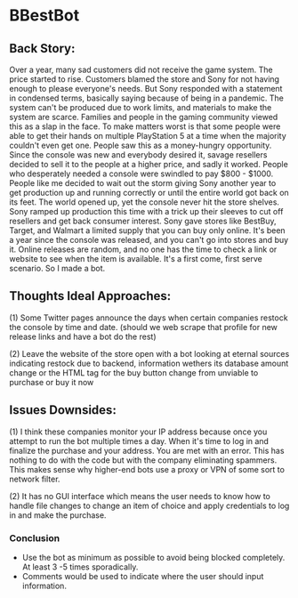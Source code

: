 # BBestBot
## Back Story:
<p>Over a year, many sad customers did not receive the game system. The price started to rise. Customers blamed the store and Sony 
for not having enough to please everyone's needs. But Sony responded with a statement in condensed terms, basically saying because 
of being in a pandemic. The system can't be produced due to work limits, and materials to make the system are scarce. Families and 
people in the gaming community viewed this as a slap in the face. To make matters worst is that some people were able to get their 
hands on multiple PlayStation 5 at a time when the majority couldn't even get one. People saw this as a money-hungry opportunity. Since 
the console was new and everybody desired it, savage resellers decided to sell it to the people at a higher price, and sadly it worked. 
People who desperately needed a console were swindled to pay $800 - $1000. People like me decided to wait out the storm giving Sony 
another year to get production up and running correctly or until the entire world got back on its feet. The world opened up, yet the 
console never hit the store shelves. Sony ramped up production this time with a trick up their sleeves to cut off resellers and get 
back consumer interest. Sony gave stores like BestBuy, Target, and Walmart a limited supply that you can buy only online. It's been a 
year since the console was released, and you can't go into stores and buy it. Online releases are random, and no one has the time to check 
a link or website to see when the item is available. It's a first come, first serve scenario. So I made a bot.</p> 






## Thoughts Ideal Approaches:
(1) Some Twitter pages announce the days when certain companies restock the console by time and date.
(should we web scrape that profile for new release links and have a bot do the rest)

(2) Leave the website of the store open with a bot looking at eternal sources indicating restock due to backend, information wethers its database amount change or the HTML tag for the  buy button change from unviable to purchase or buy it now


## Issues Downsides:
(1) I think these companies monitor your IP address because once you attempt to run the bot multiple times a day. When it's time
to log in and finalize the purchase and your address. You are met with an error. This has nothing to do with the code but with 
the company eliminating spammers. This makes sense why higher-end bots use a proxy or VPN of some sort to network filter. 

(2) It has no GUI interface which means the user needs to know how to handle file changes to change an item of choice and apply 
credentials to log in and make the purchase. 

<h3>Conclusion</h3>
<ul>
  <li>Use the bot as minimum as possible to avoid being blocked completely. At least 3 -5 times sporadically.</li>
  <li>Comments would be used to indicate where the user should input information.</li>
</ul>
